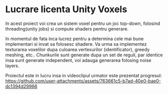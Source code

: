 # Lucrare licenta Unity Voxels
 In acest proiect voi crea un sistem voxel pentru un joc top-down, folosind threading(unity jobs) si compute shaders pentru generare.


 In momentul de fata inca lucrez pentru a determina cele mai bune implementari si invat sa folosesc shadere. Va urma sa implementez texturarea voxelilor dupa culoarea vertexurilor (identificator), greedy meshing, etc.. 
 Chunkurile sunt generate dupa un set de reguli, par identice insa sunt generate independent, voi adauga generarea folosing noise layers.
 
 
 Proiectul este in lucru insa in videoclipul urmator este prezentat progresul: https://github.com/user-attachments/assets/763661c5-b7ad-40e0-bae0-dc1394d29966

